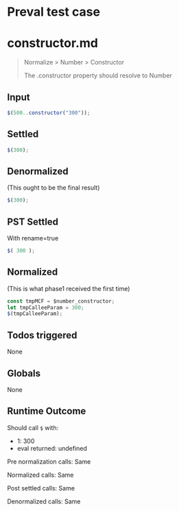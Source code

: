 # Preval test case

# constructor.md

> Normalize > Number > Constructor
>
> The .constructor property should resolve to Number

## Input

`````js filename=intro
$(500..constructor("300"));
`````


## Settled


`````js filename=intro
$(300);
`````


## Denormalized
(This ought to be the final result)

`````js filename=intro
$(300);
`````


## PST Settled
With rename=true

`````js filename=intro
$( 300 );
`````


## Normalized
(This is what phase1 received the first time)

`````js filename=intro
const tmpMCF = $number_constructor;
let tmpCalleeParam = 300;
$(tmpCalleeParam);
`````


## Todos triggered


None


## Globals


None


## Runtime Outcome


Should call `$` with:
 - 1: 300
 - eval returned: undefined

Pre normalization calls: Same

Normalized calls: Same

Post settled calls: Same

Denormalized calls: Same
